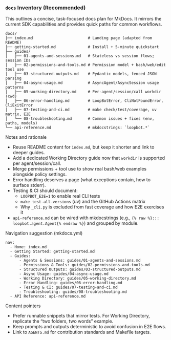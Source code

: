 ### `docs` Inventory (Recommended)

This outlines a concise, task-focused docs plan for MkDocs. It mirrors the current SDK capabilities and provides quick paths for common workflows.

```
docs/
├── index.md                        # Landing page (adapted from README)
├── getting-started.md              # Install + 5‑minute quickstart
├── guides/
│   ├── 01-agents-and-sessions.md   # Stateless vs session flows; session IDs
│   ├── 02-permissions-and-tools.md # Permission model + bash/web/edit tool use
│   ├── 03-structured-outputs.md    # Pydantic models, fenced JSON parsing
│   ├── 04-async-usage.md           # AsyncAgent/AsyncSession usage patterns
│   ├── 05-working-directory.md     # Per-agent/session/call workdir (cwd)
│   ├── 06-error-handling.md        # LoopBotError, CliNotFoundError, CliExitError
│   ├── 07-testing-and-ci.md        # make check/test/coverage, uv matrix, E2E
│   └── 08-troubleshooting.md       # Common issues + fixes (env, paths, models)
└── api-reference.md                # mkdocstrings: `loopbot.*`
```

Notes and rationale
- Reuse README content for `index.md`, but keep it shorter and link to deeper guides.
- Add a dedicated Working Directory guide now that `workdir` is supported per agent/session/call.
- Merge permissions + tool use to show real bash/web examples alongside policy settings.
- Error handling deserves a page (what exceptions contain, how to surface stderr).
- Testing & CI should document:
  - `LOOPBOT_E2E=1` to enable real CLI tests
  - `make test-all-versions` (uv) and the GitHub Actions matrix
  - Why `_cli.py` is excluded from fast coverage and how E2E exercises it
- `api-reference.md` can be wired with mkdocstrings (e.g., `{% raw %}::: loopbot.agent.Agent{% endraw %}`) and grouped by module.

Navigation suggestion (mkdocs.yml)
```
nav:
  - Home: index.md
  - Getting Started: getting-started.md
  - Guides:
      - Agents & Sessions: guides/01-agents-and-sessions.md
      - Permissions & Tools: guides/02-permissions-and-tools.md
      - Structured Outputs: guides/03-structured-outputs.md
      - Async Usage: guides/04-async-usage.md
      - Working Directory: guides/05-working-directory.md
      - Error Handling: guides/06-error-handling.md
      - Testing & CI: guides/07-testing-and-ci.md
      - Troubleshooting: guides/08-troubleshooting.md
  - API Reference: api-reference.md
```

Content pointers
- Prefer runnable snippets that mirror tests. For Working Directory, replicate the “two folders, two words” example.
- Keep prompts and outputs deterministic to avoid confusion in E2E flows.
- Link to `AGENTS.md` for contribution standards and Makefile targets.
